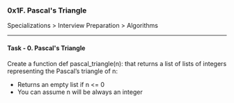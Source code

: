 ### 0x1F. Pascal's Triangle
Specializations > Interview Preparation > Algorithms
___

#### Task - 0. Pascal's Triangle

Create a function def pascal_triangle(n): that returns a list of lists of integers representing the Pascal’s triangle of n:

- Returns an empty list if n <= 0
- You can assume n will be always an integer
